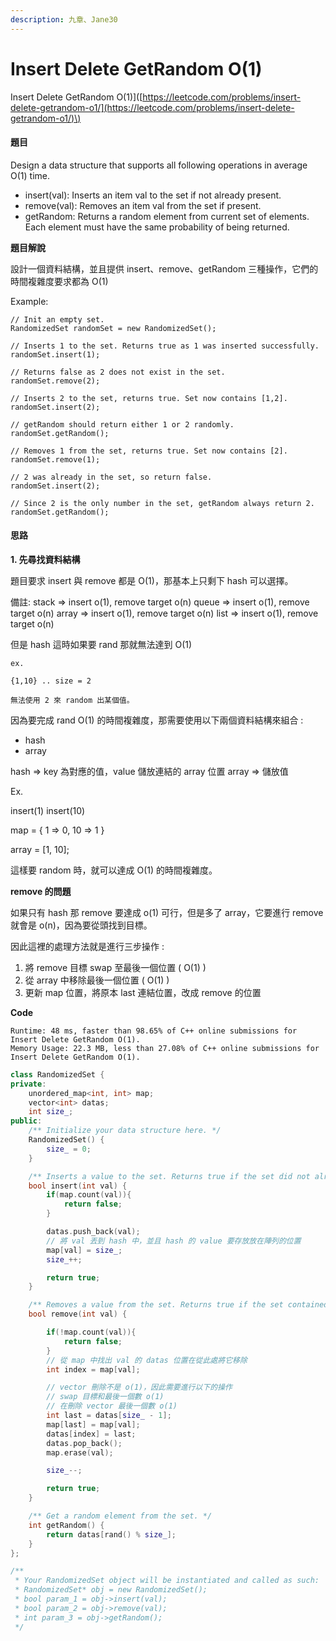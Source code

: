```yaml
---
description: 九章、Jane30
---
```


# Insert Delete GetRandom O\(1\)

Insert Delete GetRandom O\(1\)\]\([https://leetcode.com/problems/insert-delete-getrandom-o1/](https://leetcode.com/problems/insert-delete-getrandom-o1/)\)

#### 題目

Design a data structure that supports all following operations in average O\(1\) time.

* insert\(val\): Inserts an item val to the set if not already present.
* remove\(val\): Removes an item val from the set if present.
* getRandom: Returns a random element from current set of elements. Each element must have the same probability of being returned.

**題目解說**

設計一個資料結構，並且提供 insert、remove、getRandom 三種操作，它們的時間複雜度要求都為 O\(1\)

Example:

```text
// Init an empty set.
RandomizedSet randomSet = new RandomizedSet();

// Inserts 1 to the set. Returns true as 1 was inserted successfully.
randomSet.insert(1);

// Returns false as 2 does not exist in the set.
randomSet.remove(2);

// Inserts 2 to the set, returns true. Set now contains [1,2].
randomSet.insert(2);

// getRandom should return either 1 or 2 randomly.
randomSet.getRandom();

// Removes 1 from the set, returns true. Set now contains [2].
randomSet.remove(1);

// 2 was already in the set, so return false.
randomSet.insert(2);

// Since 2 is the only number in the set, getRandom always return 2.
randomSet.getRandom();
```

#### 思路

**1. 先尋找資料結構**

題目要求 insert 與 remove 都是 O\(1\)，那基本上只剩下 hash 可以選擇。

備註: stack =&gt; insert o\(1\), remove target o\(n\) queue =&gt; insert o\(1\), remove target o\(n\) array =&gt; insert o\(1\), remove target o\(n\) list =&gt; insert o\(1\), remove target o\(n\)

但是 hash 這時如果要 rand 那就無法達到 O\(1\)

```text
ex.

{1,10} .. size = 2

無法使用 2 來 random 出某個值。
```

因為要完成 rand O\(1\) 的時間複雜度，那需要使用以下兩個資料結構來組合 :

* hash
* array

hash =&gt; key 為對應的值，value 儲放連結的 array 位置 array =&gt; 儲放值

Ex.

insert\(1\) insert\(10\)

map = { 1 =&gt; 0, 10 =&gt; 1 }

array = \[1, 10\];

這樣要 random 時，就可以達成 O\(1\) 的時間複雜度。

**remove 的問題**

如果只有 hash 那 remove 要達成 o\(1\) 可行，但是多了 array，它要進行 remove 就會是 o\(n\)，因為要從頭找到目標。

因此這裡的處理方法就是進行三步操作 :

1. 將 remove 目標 swap 至最後一個位置 \( O\(1\) \)
2. 從 array 中移除最後一個位置 \( O\(1\) \)
3. 更新 map 位置，將原本 last 連結位置，改成 remove 的位置

**Code**

```text
Runtime: 48 ms, faster than 98.65% of C++ online submissions for Insert Delete GetRandom O(1).
Memory Usage: 22.3 MB, less than 27.08% of C++ online submissions for Insert Delete GetRandom O(1).
```

```cpp
class RandomizedSet {
private:
    unordered_map<int, int> map;
    vector<int> datas;
    int size_;
public:
    /** Initialize your data structure here. */
    RandomizedSet() {
        size_ = 0;
    }

    /** Inserts a value to the set. Returns true if the set did not already contain the specified element. */
    bool insert(int val) {
        if(map.count(val)){
            return false;
        }

        datas.push_back(val);
        // 將 val 丟到 hash 中，並且 hash 的 value 要存放放在陣列的位置
        map[val] = size_;
        size_++;

        return true;
    }

    /** Removes a value from the set. Returns true if the set contained the specified element. */
    bool remove(int val) {

        if(!map.count(val)){
            return false;
        }
        // 從 map 中找出 val 的 datas 位置在從此處將它移除
        int index = map[val];

        // vector 刪除不是 o(1)，因此需要進行以下的操作
        // swap 目標和最後一個數 o(1)
        // 在刪除 vector 最後一個數 o(1)
        int last = datas[size_ - 1];
        map[last] = map[val];
        datas[index] = last;
        datas.pop_back();
        map.erase(val);

        size_--;

        return true;
    }

    /** Get a random element from the set. */
    int getRandom() {
        return datas[rand() % size_];
    }
};

/**
 * Your RandomizedSet object will be instantiated and called as such:
 * RandomizedSet* obj = new RandomizedSet();
 * bool param_1 = obj->insert(val);
 * bool param_2 = obj->remove(val);
 * int param_3 = obj->getRandom();
 */
```

